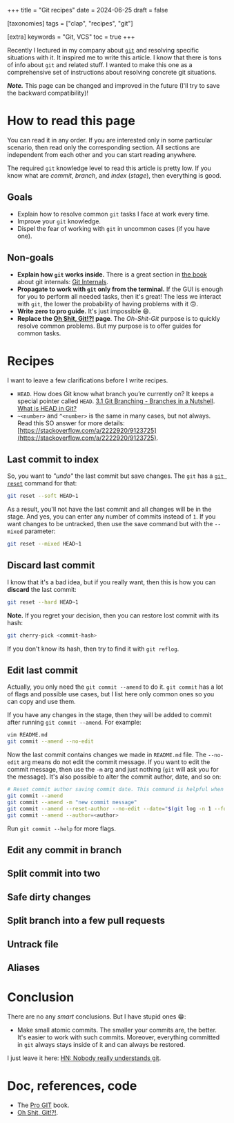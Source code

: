 +++
title = "Git recipes"
date = 2024-06-25
draft = false

[taxonomies]
tags = ["clap", "recipes", "git"]

[extra]
keywords = "Git, VCS"
toc = true
+++

Recently I lectured in my company about [`git`](https://www.git-scm.com/) and resolving specific situations with it. It inspired me to write this article. I know that there is tons of info about `git` and related stuff. I wanted to make this one as a comprehensive set of instructions about resolving concrete git situations.

_**Note.**_ This page can be changed and improved in the future (I'll try to save the backward compatibility)!

# How to read this page

You can read it in any order. If you are interested only in some particular scenario, then read only the corresponding section. All sections are independent from each other and you can start reading anywhere.

The required `git` knowledge level to read this article is pretty low. If you know what are _commit_, _branch_, and _index_ (_stage_), then everything is good.

## Goals

* Explain how to resolve common `git` tasks I face at work every time.
* Improve your `git` knowledge.
* Dispel the fear of working with `git` in uncommon cases (if you have one).

## Non-goals

* **Explain how `git` works inside.** There is a great section in [the book](https://www.git-scm.com/book/en/v2) about git internals: [Git Internals](https://www.git-scm.com/book/en/v2/Git-Internals-Plumbing-and-Porcelain).
* **Propagate to work with `git` only from the terminal.** If the GUI is enough for you to perform all needed tasks, then it's great! The less we interact with `git`, the lower the probability of having problems with it :upside_down_face:.
* **Write zero to pro guide.** It's just impossible :smile:.
* **Replace the [Oh Shit, Git!?!](https://ohshitgit.com/) page**. The _Oh-Shit-Git_ purpose is to quickly resolve common problems. But my purpose is to offer guides for common tasks.

# Recipes

I want to leave a few clarifications before I write recipes.

* `HEAD`. How does Git know what branch you’re currently on? It keeps a special pointer called `HEAD`. [3.1 Git Branching - Branches in a Nutshell](https://git-scm.com/book/en/v2/Git-Branching-Branches-in-a-Nutshell). [What is HEAD in Git?](https://stackoverflow.com/a/2304106/9123725)
* `~<number>` and `^<number>` is the same in many cases, but not always. Read this SO answer for more details: [https://stackoverflow.com/a/2222920/9123725](https://stackoverflow.com/a/2222920/9123725).

## Last commit to index

So, you want to *"undo"* the last commit but save changes. The `git` has a [`git reset`](https://git-scm.com/docs/git-reset) command for that:

```bash
git reset --soft HEAD~1
```

As a result, you'll not have the last commit and all changes will be in the stage. And yes, you can enter any number of commits instead of `1`. If you want changes to be untracked, then use the save command but with the `--mixed` parameter:

```bash
git reset --mixed HEAD~1
```

## Discard last commit

I know that it's a bad idea, but if you really want, then this is how you can **discard** the last commit:

```bash
git reset --hard HEAD~1
```

**Note.** If you regret your decision, then you can restore lost commit with its hash:

```bash
git cherry-pick <commit-hash>
```

If you don't know its hash, then try to find it with `git reflog`.

## Edit last commit

Actually, you only need the `git commit --amend` to do it. `git commit` has a lot of flags and possible use cases, but I list here only common ones so you can copy and use them.

If you have any changes in the stage, then they will be added to commit after running `git commit --amend`. For example:

```bash
vim README.md
git commit --amend --no-edit
```

Now the last commit contains changes we made in `README.md` file. The `--no-edit` arg means do not edit the commit message. If you want to edit the commit message, then use the `-m` arg and just nothing (`git` will ask you for the message). It's also possible to alter the commit author, date, and so on:

```bash
# Reset commit author saving commit date. This command is helpful when you've changed the `.gitconfig` file.
git commit --amend
git commit --amend -m "new commit message"
git commit --amend --reset-author --no-edit --date="$(git log -n 1 --format=%aD)"
git commit --amend --author=<author>
```

Run `git commit --help` for more flags.

## Edit any commit in branch

## Split commit into two

## Safe dirty changes

## Split branch into a few pull requests

## Untrack file

## Aliases

# Conclusion

There are no any _smart_ conclusions. But I have stupid ones :grin::

* Make small atomic commits. The smaller your commits are, the better. It's easier to work with such commits. Moreover, everything committed in `git` always stays inside of it and can always be restored.

I just leave it here: [HN: Nobody really understands git](https://news.ycombinator.com/item?id=16807206).

# Doc, references, code

* The [Pro GIT](https://www.git-scm.com/book/en/v2) book.
* [Oh Shit, Git!?!](https://ohshitgit.com/).
